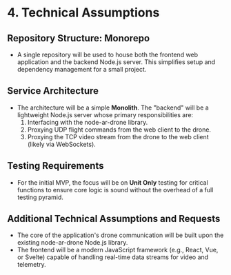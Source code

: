 # **4\. Technical Assumptions**

## **Repository Structure: Monorepo**

* A single repository will be used to house both the frontend web application and the backend Node.js server. This simplifies setup and dependency management for a small project.

## **Service Architecture**

* The architecture will be a simple **Monolith**. The "backend" will be a lightweight Node.js server whose primary responsibilities are:  
  1. Interfacing with the node-ar-drone library.  
  2. Proxying UDP flight commands from the web client to the drone.  
  3. Proxying the TCP video stream from the drone to the web client (likely via WebSockets).

## **Testing Requirements**

* For the initial MVP, the focus will be on **Unit Only** testing for critical functions to ensure core logic is sound without the overhead of a full testing pyramid.

## **Additional Technical Assumptions and Requests**

* The core of the application's drone communication will be built upon the existing node-ar-drone Node.js library.  
* The frontend will be a modern JavaScript framework (e.g., React, Vue, or Svelte) capable of handling real-time data streams for video and telemetry.
